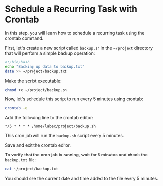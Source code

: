 # Schedule a Recurring Task with Crontab

In this step, you will learn how to schedule a recurring task using the crontab command.

First, let's create a new script called `backup.sh` in the `~/project` directory that will perform a simple backup operation:

```bash
#!/bin/bash
echo "Backing up data to backup.txt"
date >> ~/project/backup.txt
```

Make the script executable:

```bash
chmod +x ~/project/backup.sh
```

Now, let's schedule this script to run every 5 minutes using crontab:

```bash
crontab -e
```

Add the following line to the crontab editor:

```
*/5 * * * * /home/labex/project/backup.sh
```

This cron job will run the `backup.sh` script every 5 minutes.

Save and exit the crontab editor.

To verify that the cron job is running, wait for 5 minutes and check the `backup.txt` file:

```bash
cat ~/project/backup.txt
```

You should see the current date and time added to the file every 5 minutes.
